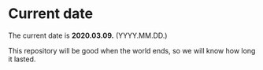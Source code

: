 # Current date

The current date is **2020.03.09.** (YYYY.MM.DD.)

This repository will be good when the world ends, so we will know how long it lasted.